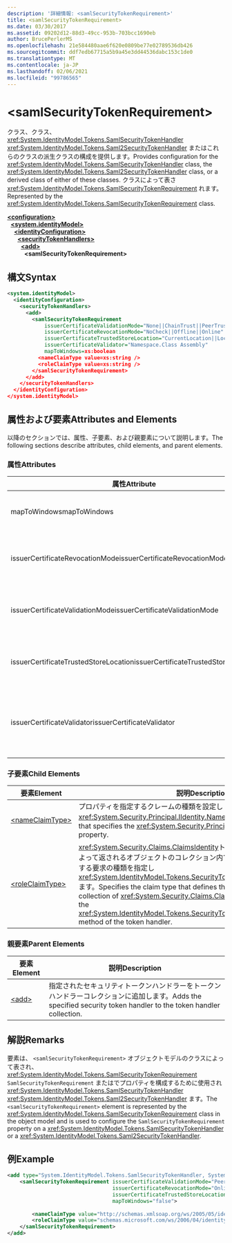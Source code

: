 ```yaml
---
description: '詳細情報: <samlSecurityTokenRequirement>'
title: <samlSecurityTokenRequirement>
ms.date: 03/30/2017
ms.assetid: 09202d12-88d3-49cc-953b-703bcc1690eb
author: BrucePerlerMS
ms.openlocfilehash: 21e584480aae6f620e0809be77e02789536db426
ms.sourcegitcommit: ddf7edb67715a5b9a45e3dd44536dabc153c1de0
ms.translationtype: MT
ms.contentlocale: ja-JP
ms.lasthandoff: 02/06/2021
ms.locfileid: "99786565"
---
```

# \<samlSecurityTokenRequirement>

<span data-ttu-id="80ae2-102">クラス、クラス、 <xref:System.IdentityModel.Tokens.SamlSecurityTokenHandler> <xref:System.IdentityModel.Tokens.Saml2SecurityTokenHandler> またはこれらのクラスの派生クラスの構成を提供します。</span><span class="sxs-lookup"><span data-stu-id="80ae2-102">Provides configuration for the <xref:System.IdentityModel.Tokens.SamlSecurityTokenHandler> class, the <xref:System.IdentityModel.Tokens.Saml2SecurityTokenHandler> class, or a derived class of either of these classes.</span></span> <span data-ttu-id="80ae2-103">クラスによって表さ <xref:System.IdentityModel.Tokens.SamlSecurityTokenRequirement> れます。</span><span class="sxs-lookup"><span data-stu-id="80ae2-103">Represented by the <xref:System.IdentityModel.Tokens.SamlSecurityTokenRequirement> class.</span></span>  
  
[**\<configuration>**](../configuration-element.md)\
&nbsp;&nbsp;[**\<system.identityModel>**](system-identitymodel.md)\
&nbsp;&nbsp;&nbsp;&nbsp;[**\<identityConfiguration>**](identityconfiguration.md)\
&nbsp;&nbsp;&nbsp;&nbsp;&nbsp;&nbsp;[**\<securityTokenHandlers>**](securitytokenhandlers.md)\
&nbsp;&nbsp;&nbsp;&nbsp;&nbsp;&nbsp;&nbsp;&nbsp;[**\<add>**](add.md)\
&nbsp;&nbsp;&nbsp;&nbsp;&nbsp;&nbsp;&nbsp;&nbsp;&nbsp;&nbsp;**\<samlSecurityTokenRequirement>**  
  
## <a name="syntax"></a><span data-ttu-id="80ae2-104">構文</span><span class="sxs-lookup"><span data-stu-id="80ae2-104">Syntax</span></span>  
  
```xml  
<system.identityModel>  
  <identityConfiguration>  
    <securityTokenHandlers>  
      <add>  
        <samlSecurityTokenRequirement
            issuerCertificateValidationMode="None||ChainTrust||PeerTrust||PeerOrChainTrust||Custom"  
            issuerCertificateRevocationMode="NoCheck||Offline||Online"  
            issuerCertificateTrustedStoreLocation="CurrentLocation||LocalMachine"  
            issuerCertificateValidator="Namespace.Class Assembly"  
            mapToWindows=xs:boolean  
          <nameClaimType value=xs:string />  
          <roleClaimType value=xs:string />  
        </samlSecurityTokenRequirement>  
      </add>  
    </securityTokenHandlers>  
  </identityConfiguration>  
</system.identityModel>  
```  
  
## <a name="attributes-and-elements"></a><span data-ttu-id="80ae2-105">属性および要素</span><span class="sxs-lookup"><span data-stu-id="80ae2-105">Attributes and Elements</span></span>  

 <span data-ttu-id="80ae2-106">以降のセクションでは、属性、子要素、および親要素について説明します。</span><span class="sxs-lookup"><span data-stu-id="80ae2-106">The following sections describe attributes, child elements, and parent elements.</span></span>  
  
### <a name="attributes"></a><span data-ttu-id="80ae2-107">属性</span><span class="sxs-lookup"><span data-stu-id="80ae2-107">Attributes</span></span>  
  
|<span data-ttu-id="80ae2-108">属性</span><span class="sxs-lookup"><span data-stu-id="80ae2-108">Attribute</span></span>|<span data-ttu-id="80ae2-109">説明</span><span class="sxs-lookup"><span data-stu-id="80ae2-109">Description</span></span>|  
|---------------|-----------------|  
|<span data-ttu-id="80ae2-110">mapToWindows</span><span class="sxs-lookup"><span data-stu-id="80ae2-110">mapToWindows</span></span>|<span data-ttu-id="80ae2-111">受信 UPN 要求を使用して、トークンハンドラーが検証トークンを Windows アカウントにマップする必要があるかどうかを指定します。</span><span class="sxs-lookup"><span data-stu-id="80ae2-111">Specifies whether the token handler should map the validating token to a Windows account by using the incoming UPN claim.</span></span> <span data-ttu-id="80ae2-112">既定値は "false" です。</span><span class="sxs-lookup"><span data-stu-id="80ae2-112">The default is "false".</span></span>|  
|<span data-ttu-id="80ae2-113">issuerCertificateRevocationMode</span><span class="sxs-lookup"><span data-stu-id="80ae2-113">issuerCertificateRevocationMode</span></span>|<span data-ttu-id="80ae2-114"><xref:System.Security.Cryptography.X509Certificates.X509RevocationMode>X.509 証明書に使用する失効モードを指定する値。</span><span class="sxs-lookup"><span data-stu-id="80ae2-114">An <xref:System.Security.Cryptography.X509Certificates.X509RevocationMode> value that specifies the revocation mode to use for the X.509 certificate.</span></span> <span data-ttu-id="80ae2-115">既定値は "Online" です。</span><span class="sxs-lookup"><span data-stu-id="80ae2-115">The default value is "Online".</span></span>|  
|<span data-ttu-id="80ae2-116">issuerCertificateValidationMode</span><span class="sxs-lookup"><span data-stu-id="80ae2-116">issuerCertificateValidationMode</span></span>|<span data-ttu-id="80ae2-117"><xref:System.ServiceModel.Security.X509CertificateValidationMode>X.509 証明書に使用する検証モードを指定する値。</span><span class="sxs-lookup"><span data-stu-id="80ae2-117">An <xref:System.ServiceModel.Security.X509CertificateValidationMode> value that specifies the validation mode to use for the X.509 certificate.</span></span> <span data-ttu-id="80ae2-118">既定値は "PeerOrChainTrust" です。</span><span class="sxs-lookup"><span data-stu-id="80ae2-118">The default value is "PeerOrChainTrust".</span></span>|  
|<span data-ttu-id="80ae2-119">issuerCertificateTrustedStoreLocation</span><span class="sxs-lookup"><span data-stu-id="80ae2-119">issuerCertificateTrustedStoreLocation</span></span>|<span data-ttu-id="80ae2-120"><xref:System.Security.Cryptography.X509Certificates.StoreLocation>X.509 証明書ストアを示す値です。</span><span class="sxs-lookup"><span data-stu-id="80ae2-120">A <xref:System.Security.Cryptography.X509Certificates.StoreLocation> value that specifies the X.509 certificate store.</span></span> <span data-ttu-id="80ae2-121">既定値は "LocalMachine" です。</span><span class="sxs-lookup"><span data-stu-id="80ae2-121">The default value is "LocalMachine".</span></span>|  
|<span data-ttu-id="80ae2-122">issuerCertificateValidator</span><span class="sxs-lookup"><span data-stu-id="80ae2-122">issuerCertificateValidator</span></span>|<span data-ttu-id="80ae2-123">から派生するカスタム型 <xref:System.IdentityModel.Selectors.X509CertificateValidator> 。</span><span class="sxs-lookup"><span data-stu-id="80ae2-123">A custom type that derives from <xref:System.IdentityModel.Selectors.X509CertificateValidator>.</span></span> <span data-ttu-id="80ae2-124">`issuerCertificateValidationMode`属性が "Custom" の場合、この型のインスタンスは発行者の証明書の検証に使用されます。</span><span class="sxs-lookup"><span data-stu-id="80ae2-124">If the `issuerCertificateValidationMode` attribute is "Custom", an instance of this type is used for issuer certificate validation.</span></span>|  
  
### <a name="child-elements"></a><span data-ttu-id="80ae2-125">子要素</span><span class="sxs-lookup"><span data-stu-id="80ae2-125">Child Elements</span></span>  
  
|<span data-ttu-id="80ae2-126">要素</span><span class="sxs-lookup"><span data-stu-id="80ae2-126">Element</span></span>|<span data-ttu-id="80ae2-127">説明</span><span class="sxs-lookup"><span data-stu-id="80ae2-127">Description</span></span>|  
|-------------|-----------------|  
|[\<nameClaimType>](nameclaimtype.md)|<span data-ttu-id="80ae2-128">プロパティを指定するクレームの種類を設定し <xref:System.Security.Principal.IIdentity.Name%2A> ます。</span><span class="sxs-lookup"><span data-stu-id="80ae2-128">Sets the claim type that specifies the <xref:System.Security.Principal.IIdentity.Name%2A> property.</span></span>|  
|[\<roleClaimType>](roleclaimtype.md)|<span data-ttu-id="80ae2-129"><xref:System.Security.Claims.ClaimsIdentity>トークンハンドラーのメソッドによって返されるオブジェクトのコレクション内でのロールの種類の要求を定義する要求の種類を指定し <xref:System.IdentityModel.Tokens.SecurityTokenHandler.ValidateToken%2A> ます。</span><span class="sxs-lookup"><span data-stu-id="80ae2-129">Specifies the claim type that defines the role type claims in the collection of <xref:System.Security.Claims.ClaimsIdentity> objects returned by the <xref:System.IdentityModel.Tokens.SecurityTokenHandler.ValidateToken%2A> method of the token handler.</span></span>|  
  
### <a name="parent-elements"></a><span data-ttu-id="80ae2-130">親要素</span><span class="sxs-lookup"><span data-stu-id="80ae2-130">Parent Elements</span></span>  
  
|<span data-ttu-id="80ae2-131">要素</span><span class="sxs-lookup"><span data-stu-id="80ae2-131">Element</span></span>|<span data-ttu-id="80ae2-132">説明</span><span class="sxs-lookup"><span data-stu-id="80ae2-132">Description</span></span>|  
|-------------|-----------------|  
|[\<add>](add.md)|<span data-ttu-id="80ae2-133">指定されたセキュリティトークンハンドラーをトークンハンドラーコレクションに追加します。</span><span class="sxs-lookup"><span data-stu-id="80ae2-133">Adds the specified security token handler to the token handler collection.</span></span>|  
  
## <a name="remarks"></a><span data-ttu-id="80ae2-134">解説</span><span class="sxs-lookup"><span data-stu-id="80ae2-134">Remarks</span></span>  

 <span data-ttu-id="80ae2-135">要素は、 `<samlSecurityTokenRequirement>` オブジェクトモデルのクラスによって表され、 <xref:System.IdentityModel.Tokens.SamlSecurityTokenRequirement> `SamlSecurityTokenRequirement` またはでプロパティを構成するために使用され <xref:System.IdentityModel.Tokens.SamlSecurityTokenHandler> <xref:System.IdentityModel.Tokens.Saml2SecurityTokenHandler> ます。</span><span class="sxs-lookup"><span data-stu-id="80ae2-135">The `<samlSecurityTokenRequirement>` element is represented by the <xref:System.IdentityModel.Tokens.SamlSecurityTokenRequirement> class in the object model and is used to configure the `SamlSecurityTokenRequirement` property on a <xref:System.IdentityModel.Tokens.SamlSecurityTokenHandler> or a <xref:System.IdentityModel.Tokens.Saml2SecurityTokenHandler>.</span></span>  
  
## <a name="example"></a><span data-ttu-id="80ae2-136">例</span><span class="sxs-lookup"><span data-stu-id="80ae2-136">Example</span></span>  
  
```xml  
<add type="System.IdentityModel.Tokens.SamlSecurityTokenHandler, System.IdentityModel">  
    <samlSecurityTokenRequirement issuerCertificateValidationMode="PeerOrChainTrust"  
                                  issuerCertificateRevocationMode="Online"  
                                  issuerCertificateTrustedStoreLocation="LocalMachine"  
                                  mapToWindows="false">  
  
        <nameClaimType value="http://schemas.xmlsoap.org/ws/2005/05/identity/claims/name" />  
        <roleClaimType value="schemas.microsoft.com/ws/2006/04/identity/claims/role" />  
    </samlSecurityTokenRequirement>  
</add>  
```
